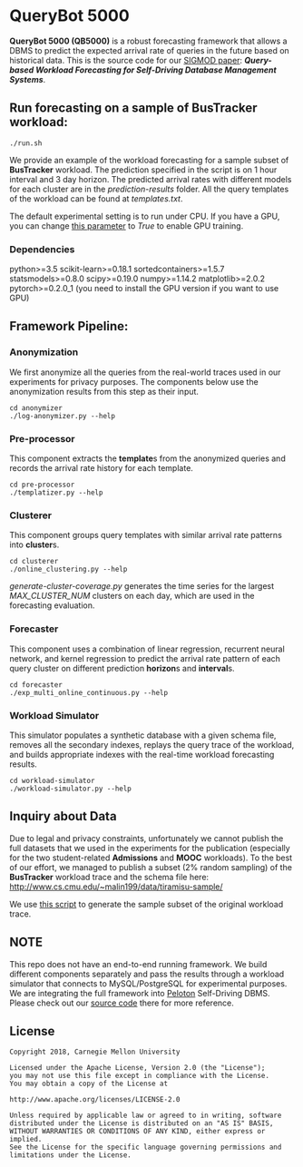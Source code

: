 # QueryBot 5000
**QueryBot 5000 (QB5000)** is a  robust forecasting framework that allows a DBMS to predict the expected arrival rate of queries
in the future based on historical data. This is the source code for our 
[SIGMOD paper](http://www.cs.cmu.edu/~malin199/publications/2018.forecasting.sigmod.pdf): **_Query-based Workload Forecasting for Self-Driving Database Management Systems_**.

## Run forecasting on a sample of BusTracker workload:
    ./run.sh
We provide an example of the workload forecasting for a sample subset of **BusTracker** workload. The prediction specified in the script is on 1 hour interval and 3 day horizon. The predicted arrival rates with different models for each cluster are in the _prediction-results_ folder. All the query templates of the workload can be found at _templates.txt_.

The default experimental setting is to run under CPU. If you have a GPU, you can change [this parameter](https://github.com/malin1993ml/QueryBot5000/blob/master/forecaster/exp_multi_online_continuous.py#L101) to _True_ to enable GPU training.

### Dependencies
python>=3.5
scikit-learn>=0.18.1
sortedcontainers>=1.5.7
statsmodels>=0.8.0
scipy>=0.19.0
numpy>=1.14.2
matplotlib>=2.0.2
pytorch>=0.2.0_1 (you need to install the GPU version if you want to use GPU)

## Framework Pipeline:

### Anonymization
We first anonymize all the queries from the real-world traces used in our experiments for privacy purposes. The components below use the anonymization results from this step as their input.

    cd anonymizer
    ./log-anonymizer.py --help
    
### Pre-processor
This component extracts the **template**s from the anonymized queries and records the arrival rate history for each template.

    cd pre-processor
    ./templatizer.py --help
    
### Clusterer
This component groups query templates with similar arrival rate patterns into **cluster**s.

    cd clusterer
    ./online_clustering.py --help
_generate-cluster-coverage.py_ generates the time series for the largest _MAX_CLUSTER_NUM_ clusters on each day, which are used in the forecasting evaluation.
    
### Forecaster
This component uses a combination of linear regression, recurrent neural network, and kernel regression to predict the arrival rate pattern of each query cluster on different prediction **horizon**s and **interval**s.

    cd forecaster
    ./exp_multi_online_continuous.py --help
 
### Workload Simulator
This simulator populates a synthetic database with a given schema file, removes all the secondary indexes, replays the query trace of the workload, and builds appropriate indexes with the real-time workload forecasting results.

    cd workload-simulator
    ./workload-simulator.py --help
    
## Inquiry about Data
Due to legal and privacy constraints, unfortunately we cannot publish the full datasets that we used in the experiments for the publication (especially for the two student-related **Admissions** and **MOOC** workloads). To the best of our effort, we managed to publish a subset (2% random sampling) of the **BusTracker** workload trace and the schema file here:
http://www.cs.cmu.edu/~malin199/data/tiramisu-sample/

We use [this script](https://github.com/malin1993ml/QueryBot5000/blob/master/anonymizer/run-sampler.sh) to generate the sample subset of the original workload trace.
    
## NOTE
This repo does not have an end-to-end running framework. We build different components separately and pass the results through a workload simulator that connects to MySQL/PostgreSQL for experimental purposes. We are integrating the full framework into [Peloton](http://pelotondb.io/) Self-Driving DBMS. Please check out our [source code](https://github.com/cmu-db/peloton/tree/master/src/include/brain) there for more reference.

## License
    Copyright 2018, Carnegie Mellon University

    Licensed under the Apache License, Version 2.0 (the "License");
    you may not use this file except in compliance with the License.
    You may obtain a copy of the License at

    http://www.apache.org/licenses/LICENSE-2.0

    Unless required by applicable law or agreed to in writing, software
    distributed under the License is distributed on an "AS IS" BASIS,
    WITHOUT WARRANTIES OR CONDITIONS OF ANY KIND, either express or implied.
    See the License for the specific language governing permissions and
    limitations under the License.
